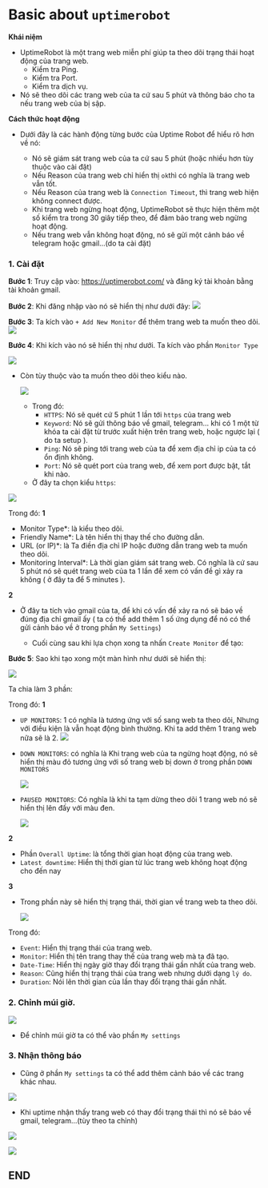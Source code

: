 # Basic about ``uptimerobot``

**Khái niệm**
- UptimeRobot là một trang web miễn phí giúp ta theo dõi trạng thái hoạt động của trang web.
  - Kiểm tra Ping.
  - Kiểm tra Port.
  - Kiểm tra dịch vụ.
- Nó sẽ theo dõi các trang web của ta cứ sau 5 phút và thông báo cho ta nếu trang web của bị sập.

**Cách thức hoạt động**
- Dưới đây là các hành động từng bước của Uptime Robot để hiểu rõ hơn về nó:

  - Nó sẽ giám sát trang web của ta cứ sau 5 phút (hoặc nhiều hơn tùy thuộc vào cài đặt)
  - Nếu Reason của trang web chỉ hiển thị ``ok``thì có nghĩa là trang web vẫn tốt.
  - Nếu Reason của trang web là ``Connection Timeout``, thì trang web hiện không connect được.
  - Khi trang web ngừng hoạt động, UptimeRobot sẽ thực hiện thêm một số kiểm tra trong 30 giây tiếp theo, để đảm bảo trang web ngừng hoạt động.
  - Nếu trang web vẫn không hoạt động, nó sẽ gửi một cảnh báo về telegram hoặc gmail...(do ta cài đặt)

### 1. Cài đặt

**Bước 1**: Truy cập vào: https://uptimerobot.com/ và đăng ký tài khoản bằng tài khoản gmail.

**Bước 2**: Khi đăng nhập vào nó sẽ hiển thị như dưới đây:
![](https://i.imgur.com/QTSQbnX.png)

**Bước 3**: Ta kích vào ``+ Add New Monitor`` để thêm trang web ta muốn theo dõi.
![](https://i.imgur.com/uafKCXL.png)

**Bước 4**: Khi kích vào nó sẽ hiển thị như dưới. Ta kích vào phần ``Monitor Type``

![](https://i.imgur.com/T4IOhRk.png)

- Còn tùy thuộc vào ta muốn theo dõi theo kiểu nào.
  
    ![](https://i.imgur.com/uj7Fo6w.png)

  - Trong đó:
     - ``HTTPS``: Nó sẽ quét cứ 5 phút 1 lần tới ``https`` của trang web
     - ``Keyword``: Nó sẽ gửi thông báo về gmail, telegram... khi có 1 một từ khóa ta cài đặt từ trước xuất hiện trên trang web, hoặc ngược lại ( do ta setup ).
     - ``Ping``: Nó sẽ ping tới trang web của ta để xem địa chỉ ip của ta có ổn định không.
     - ``Port``: Nó sẽ quét port của trang web, để xem port được bật, tắt khi nào.
   - Ở đây ta chọn kiểu ``https``:

![](https://i.imgur.com/Ox3qUuN.png)

Trong đó:
**1**
- Monitor Type*: là kiểu theo dõi.
- Friendly Name*: Là tên hiển thị thay thế cho đường dẫn.
- URL (or IP)*: là Ta điền địa chỉ IP hoặc đường dẫn trang web ta muốn theo dõi.
- Monitoring Interval*: Là thời gian giám sát trang web. Có nghĩa là cứ sau 5 phút nó sẽ quét trang web của ta 1 lần để xem có vấn đề gì xảy ra không ( ở đây ta để 5 minutes ).

**2**
- Ở đây ta tích vào gmail của ta, để khi có vấn đề xảy ra nó sẽ báo về đúng địa chỉ gmail ấy ( ta có thể add thêm 1 số ứng dụng để nó có thể gửi cảnh báo về ở trong phần ``My Settings``)

  - Cuối cùng sau khi lựa chọn xong ta nhấn ``Create Monitor`` để tạo:

**Bước 5**: Sao khi tạo xong một màn hình như dưới sẽ hiển thị:

![](https://i.imgur.com/bHkQxW1.png)

Ta chia làm 3 phần:

Trong đó:
**1**

-  ``UP MONITORS``: 1 có nghĩa là tương ứng với số sang web ta theo dõi, Nhưng với điều kiện là vẫn hoạt động bình thường. Khi ta add thêm 1 trang web nữa sẽ là 2.
    ![](https://i.imgur.com/sLtRqOW.png)

- ``DOWN MONITORS``: có nghĩa là Khi trang web của ta ngừng hoạt động, nó sẽ hiển thị màu đỏ tương ứng với số trang web bị down ở trong phần ``DOWN MONITORS``

    ![](https://i.imgur.com/kW0V3hq.png)

- ``PAUSED MONITORS``: Có nghĩa là khi ta tạm dừng theo dõi 1 trang web nó sẽ hiển thị lên đấy với màu đen.

    ![](https://i.imgur.com/VKNZerJ.png)
    
**2**
- Phần ``Overall Uptime``: là tổng thời gian hoạt động của trang web.
-  ``Latest downtime``: Hiển thị thời gian từ lúc trang web không hoạt động cho đến nay

**3**
- Trong phần này sẽ hiển thị trạng thái, thời gian về trang web ta theo dõi.

    ![](https://i.imgur.com/o4wvRuu.png)

Trong đó:
- ``Event``: Hiển thị trạng thái của trang web.
- ``Monitor``: Hiển thị tên trang thay thế của trang web mà ta đã tạo.
- ``Date-Time``: Hiển thị ngày giờ thay đổi trạng thái gần nhất của trang web.
- ``Reason``: Cũng hiển thị trạng thái của trang web nhưng dưới dạng ``lý do``.
- ``Duration``: Nói lên thời gian của lần thay đổi trạng thái gần nhất.

### 2. Chỉnh múi giờ.
![](https://i.imgur.com/6fdf86y.png)

- Để chỉnh múi giờ ta có thể vào phần ``My settings``


### 3. Nhận thông báo

- Cũng ở phần ``My settings`` ta có thể add thêm cảnh báo về các trang khác nhau.

![](https://i.imgur.com/8UHQDUQ.png)

- Khi uptime nhận thấy trang web có thay đổi trạng thái thì nó sẽ báo về gmail, telegram...(tùy theo ta chỉnh)

![](https://i.imgur.com/LSaoGCA.png)

![](https://i.imgur.com/aBfBwcz.png)

## END
